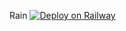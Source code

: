 Rain
[![Deploy on Railway](https://railway.app/button.svg)](https://railway.app/new/template?template=https%3A%2F%2Fgithub.com%2Fkav31289%2Frailwayv)
